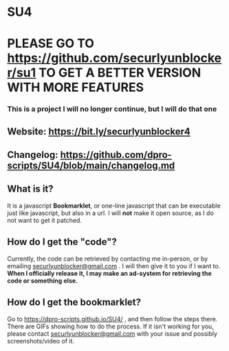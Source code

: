 # SU4

# PLEASE GO TO https://github.com/securlyunblocker/su1 TO GET A BETTER VERSION WITH MORE FEATURES

### This is a project I will no longer continue, but I will do that one


















## Website: https://bit.ly/securlyunblocker4

## Changelog: https://github.com/dpro-scripts/SU4/blob/main/changelog.md

## What is it?

It is a javascript **Bookmarklet**, or one-line javascript that can be executable just like javascript, but also in a url. I will **not** make it open source, as I do not want to get it patched.

## How do I get the "code"?

Currently, the code can be retrieved by contacting me in-person, or by emailing securlyunblocker@gmail.com . I will then give it to you if I want to. 
**When I officially release it, I may make an ad-system for retrieving the code or something else.**

## How do I get the bookmarklet?

Go to https://dpro-scripts.github.io/SU4/ , and then follow the steps there. There are GIFs showing how to do the process. 
If it isn't working for you, please contact securlyunblocker@gmail.com with your issue and possibly screenshots/video of it.
